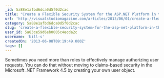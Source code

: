 ```yaml
---
_id: 5a88e1afbd6dca0d5f0d2cac
title: "Create a Flexible Security System for the ASP.NET Platform in the .NET Framework 4.5"
url: 'http://visualstudiomagazine.com/articles/2013/06/01/create-a-flexible-security-system.aspx'
category: 5a88e1afbd6dca0d5f0d2cac
slug: 'create-a-flexible-security-system-for-the-asp-net-platform-in-the-net-framework-4-5'
user_id: 5a83ce59d6eb0005c4ecda2c
username: 'bill-s'
createdOn: '2013-06-08T09:19:49.000Z'
tags: []
---
```


Sometimes you need more than roles to effectively manage authorizing user requests. You can do that without moving to claims-based security in the Microsoft .NET Framework 4.5 by creating your own user object.
